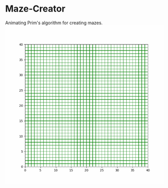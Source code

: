 # Maze-Creator
Animating Prim's algorithm for creating mazes.  
![](https://github.com/asaphc/Maze-Creator/blob/master/Maze%20Creator/prim_maze_creator.gif)
